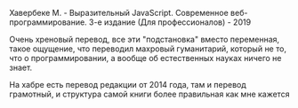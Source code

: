 Хавербеке М. - Выразительный JavaScript. Современное веб-программирование. 3-е издание (Для профессионалов) - 2019

Очень хреновый перевод, все эти "подстановка" вместо переменная, такое ощущение, что
переводил махровый гуманитарий, который не то, что о программировании, а вообще об
естественных науках ничего не знает.

На хабре есть перевод редакции от 2014 года, там и перевод грамотный, и структура самой книги более правильная как мне кажется
